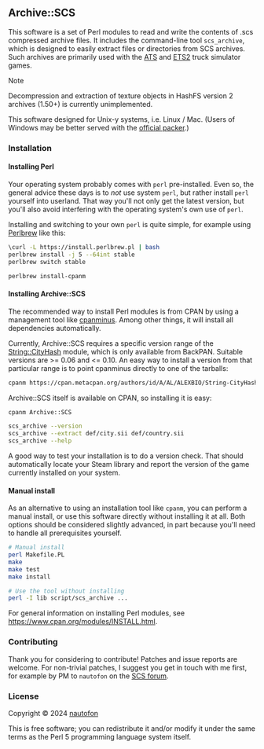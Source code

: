 ## Archive::SCS

This software is a set of Perl modules to read and write the contents
of .scs compressed archive files. It includes the command-line tool
`scs_archive`, which is designed to easily extract files or directories
from SCS archives.
Such archives are primarily used with the
[ATS](https://americantrucksimulator.com/) and
[ETS2](https://eurotrucksimulator2.com/) truck simulator games.

> [!NOTE]
>
> Decompression and extraction of texture objects in HashFS version 2
> archives (1.50+) is currently unimplemented.

This software designed for Unix-y systems, i.e. Linux / Mac.
(Users of Windows may be better served with the
[official packer](https://modding.scssoft.com/wiki/Documentation/Tools/Game_Archive_Packer).)

### Installation

#### Installing Perl

Your operating system probably comes with `perl` pre-installed. Even so,
the general advice these days is to *not* use system `perl`, but rather
install `perl` yourself into userland. That way you'll not only get the
latest version, but you'll also avoid interfering with the operating
system's own use of `perl`.

Installing and switching to your own `perl` is quite simple,
for example using [Perlbrew](https://perlbrew.pl/) like this:

```sh
\curl -L https://install.perlbrew.pl | bash
perlbrew install -j 5 --64int stable
perlbrew switch stable

perlbrew install-cpanm
```

#### Installing Archive::SCS

The recommended way to install Perl modules is from CPAN by using a
management tool like [cpanminus](https://metacpan.org/pod/App::cpanminus).
Among other things, it will install all dependencies automatically.

Currently, Archive::SCS requires a specific version range of the
[String::CityHash](https://metacpan.org/release/ALEXBIO/String-CityHash-0.10/view/lib/String/CityHash.pm)
module, which is only available from BackPAN. Suitable versions
are >= 0.06 and <= 0.10. An easy way to install a version from that
particular range is to point cpanminus directly to one of the tarballs:

```sh
cpanm https://cpan.metacpan.org/authors/id/A/AL/ALEXBIO/String-CityHash-0.10.tar.gz
```

Archive::SCS itself is available on CPAN, so installing it is easy:

```sh
cpanm Archive::SCS

scs_archive --version
scs_archive --extract def/city.sii def/country.sii
scs_archive --help
```

A good way to test your installation is to do a version check.
That should automatically locate your Steam library and report the
version of the game currently installed on your system.

#### Manual install

As an alternative to using an installation tool like `cpanm`, you
can perform a manual install, or use this software directly without
installing it at all. Both options should be considered slightly
advanced, in part because you'll need to handle all prerequisites
yourself.

```sh
# Manual install
perl Makefile.PL
make
make test
make install

# Use the tool without installing
perl -I lib script/scs_archive ...
```

For general information on installing Perl modules, see
<https://www.cpan.org/modules/INSTALL.html>.

### Contributing

Thank you for considering to contribute! Patches and issue reports
are welcome.
For non-trivial patches, I suggest you get in touch with me first, for
example by PM to `nautofon` on the [SCS forum](https://forum.scssoft.com/).

### License

Copyright © 2024 [nautofon](https://github.com/nautofon)

This is free software; you can redistribute it and/or modify it under
the same terms as the Perl 5 programming language system itself.
